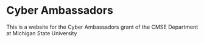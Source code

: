 # Cyber Ambassadors

This is a website for the Cyber Ambassadors grant of the CMSE Department at Michigan State University
